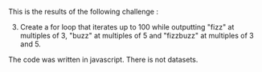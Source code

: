 This is the results of the following challenge :

3) Create a for loop that iterates up to 100 while outputting "fizz" at multiples of 3, "buzz" at multiples of 5 and "fizzbuzz" at multiples of 3 and 5.

The code was written in javascript.
There is not datasets.
